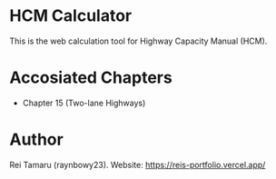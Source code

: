 # HCM Calculator
This is the web calculation tool for Highway Capacity Manual (HCM).

# Accosiated Chapters
- Chapter 15 (Two-lane Highways)


# Author
Rei Tamaru (raynbowy23). Website: https://reis-portfolio.vercel.app/
